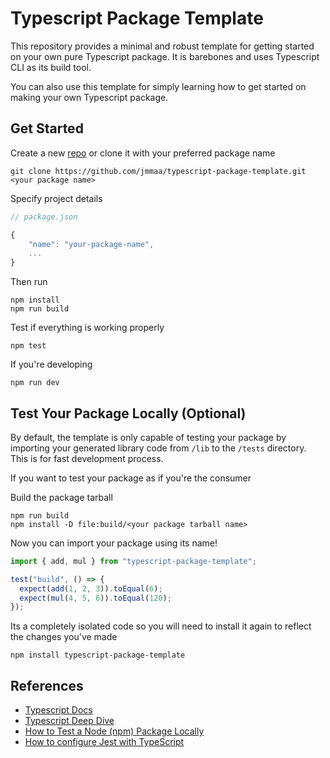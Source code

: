 # Typescript Package Template

This repository provides a minimal and robust template for getting started on your own pure Typescript package. It is barebones and uses Typescript CLI as its build tool.

You can also use this template for simply learning how to get started on making your own Typescript package.

## Get Started

Create a new [repo](https://github.com/jmmaa/typescript-package-template/generate) or clone it with your preferred package name
```
git clone https://github.com/jmmaa/typescript-package-template.git <your package name>
```

Specify project details

```js
// package.json

{
    "name": "your-package-name",
    ...
}
```

Then run

```
npm install
npm run build
```

Test if everything is working properly

```
npm test
```

If you're developing

```
npm run dev
```

## Test Your Package Locally (Optional)

By default, the template is only capable of testing your package by importing your generated library code from `/lib` to the `/tests` directory. This is for fast development process.

If you want to test your package as if you're the consumer

Build the package tarball
```
npm run build
npm install -D file:build/<your package tarball name>
```

Now you can import your package using its name!

```typescript
import { add, mul } from "typescript-package-template";

test("build", () => {
  expect(add(1, 2, 3)).toEqual(6);
  expect(mul(4, 5, 6)).toEqual(120);
});
```
Its a completely isolated code so you will need to install it again to reflect the changes you've made

```
npm install typescript-package-template
```

## References

- [Typescript Docs](https://www.typescriptlang.org/docs)
- [Typescript Deep Dive](https://basarat.gitbook.io/typescript/library)
- [How to Test a Node (npm) Package Locally](https://javascript.plainenglish.io/how-to-test-a-node-package-locally-8dde33e642df)
- [How to configure Jest with TypeScript](https://swizec.com/blog/how-to-configure-jest-with-typescript/)

